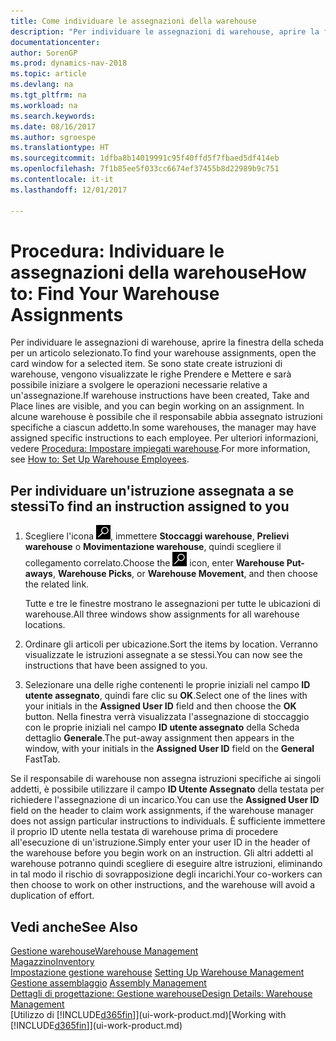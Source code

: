 ```yaml
---
title: Come individuare le assegnazioni della warehouse
description: "Per individuare le assegnazioni di warehouse, aprire la finestra della scheda per un articolo selezionato. Se sono state create istruzioni di warehouse, vengono visualizzate le righe Prendere e Mettere e sarà possibile iniziare a svolgere le operazioni necessarie relative a un'assegnazione. In alcune warehouse è possibile che il responsabile abbia assegnato istruzioni specifiche a ciascun addetto."
documentationcenter: 
author: SorenGP
ms.prod: dynamics-nav-2018
ms.topic: article
ms.devlang: na
ms.tgt_pltfrm: na
ms.workload: na
ms.search.keywords: 
ms.date: 08/16/2017
ms.author: sgroespe
ms.translationtype: HT
ms.sourcegitcommit: 1dfba8b14019991c95f40ffd5f7fbaed5df414eb
ms.openlocfilehash: 7f1b85ee5f033cc6674ef37455b8d22989b9c751
ms.contentlocale: it-it
ms.lasthandoff: 12/01/2017

---
```

# <a name="how-to-find-your-warehouse-assignments"></a><span data-ttu-id="731dc-105">Procedura: Individuare le assegnazioni della warehouse</span><span class="sxs-lookup"><span data-stu-id="731dc-105">How to: Find Your Warehouse Assignments</span></span>
<span data-ttu-id="731dc-106">Per individuare le assegnazioni di warehouse, aprire la finestra della scheda per un articolo selezionato.</span><span class="sxs-lookup"><span data-stu-id="731dc-106">To find your warehouse assignments, open the card window for a selected item.</span></span> <span data-ttu-id="731dc-107">Se sono state create istruzioni di warehouse, vengono visualizzate le righe Prendere e Mettere e sarà possibile iniziare a svolgere le operazioni necessarie relative a un'assegnazione.</span><span class="sxs-lookup"><span data-stu-id="731dc-107">If warehouse instructions have been created, Take and Place lines are visible, and you can begin working on an assignment.</span></span> <span data-ttu-id="731dc-108">In alcune warehouse è possibile che il responsabile abbia assegnato istruzioni specifiche a ciascun addetto.</span><span class="sxs-lookup"><span data-stu-id="731dc-108">In some warehouses, the manager may have assigned specific instructions to each employee.</span></span> <span data-ttu-id="731dc-109">Per ulteriori informazioni, vedere [Procedura: Impostare impiegati warehouse](warehouse-how-to-set-up-warehouse-employees.md).</span><span class="sxs-lookup"><span data-stu-id="731dc-109">For more information, see [How to: Set Up Warehouse Employees](warehouse-how-to-set-up-warehouse-employees.md).</span></span>

## <a name="to-find-an-instruction-assigned-to-you"></a><span data-ttu-id="731dc-110">Per individuare un'istruzione assegnata a se stessi</span><span class="sxs-lookup"><span data-stu-id="731dc-110">To find an instruction assigned to you</span></span>  
1.  <span data-ttu-id="731dc-111">Scegliere l'icona ![Cerca pagina o report](media/ui-search/search_small.png "Cerca pagina o report"), immettere **Stoccaggi warehouse**, **Prelievi warehouse** o **Movimentazione warehouse**, quindi scegliere il collegamento correlato.</span><span class="sxs-lookup"><span data-stu-id="731dc-111">Choose the ![Search for Page or Report](media/ui-search/search_small.png "Search for Page or Report icon") icon, enter **Warehouse Put-aways**, **Warehouse Picks**, or **Warehouse Movement**, and then choose the related link.</span></span>

    <span data-ttu-id="731dc-112">Tutte e tre le finestre mostrano le assegnazioni per tutte le ubicazioni di warehouse.</span><span class="sxs-lookup"><span data-stu-id="731dc-112">All three windows show assignments for all warehouse locations.</span></span>  

2. <span data-ttu-id="731dc-113">Ordinare gli articoli per ubicazione.</span><span class="sxs-lookup"><span data-stu-id="731dc-113">Sort the items by location.</span></span> <span data-ttu-id="731dc-114">Verranno visualizzate le istruzioni assegnate a se stessi.</span><span class="sxs-lookup"><span data-stu-id="731dc-114">You can now see the instructions that have been assigned to you.</span></span>  
3. <span data-ttu-id="731dc-115">Selezionare una delle righe contenenti le proprie iniziali nel campo **ID utente assegnato**, quindi fare clic su **OK**.</span><span class="sxs-lookup"><span data-stu-id="731dc-115">Select one of the lines with your initials in the **Assigned User ID** field and then choose the **OK** button.</span></span> <span data-ttu-id="731dc-116">Nella finestra verrà visualizzata l'assegnazione di stoccaggio con le proprie iniziali nel campo **ID utente assegnato** della Scheda dettaglio **Generale**.</span><span class="sxs-lookup"><span data-stu-id="731dc-116">The put-away assignment then appears in the window, with your initials in the **Assigned User ID** field on the **General** FastTab.</span></span>  

<span data-ttu-id="731dc-117">Se il responsabile di warehouse non assegna istruzioni specifiche ai singoli addetti, è possibile utilizzare il campo **ID Utente Assegnato** della testata per richiedere l'assegnazione di un incarico.</span><span class="sxs-lookup"><span data-stu-id="731dc-117">You can use the **Assigned User ID** field on the header to claim work assignments, if the warehouse manager does not assign particular instructions to individuals.</span></span> <span data-ttu-id="731dc-118">È sufficiente immettere il proprio ID utente nella testata di warehouse prima di procedere all'esecuzione di un'istruzione.</span><span class="sxs-lookup"><span data-stu-id="731dc-118">Simply enter your user ID in the header of the warehouse before you begin work on an instruction.</span></span> <span data-ttu-id="731dc-119">Gli altri addetti al warehouse potranno quindi scegliere di eseguire altre istruzioni, eliminando in tal modo il rischio di sovrapposizione degli incarichi.</span><span class="sxs-lookup"><span data-stu-id="731dc-119">Your co-workers can then choose to work on other instructions, and the warehouse will avoid a duplication of effort.</span></span>  

## <a name="see-also"></a><span data-ttu-id="731dc-120">Vedi anche</span><span class="sxs-lookup"><span data-stu-id="731dc-120">See Also</span></span>  
[<span data-ttu-id="731dc-121">Gestione warehouse</span><span class="sxs-lookup"><span data-stu-id="731dc-121">Warehouse Management</span></span>](warehouse-manage-warehouse.md)  
[<span data-ttu-id="731dc-122">Magazzino</span><span class="sxs-lookup"><span data-stu-id="731dc-122">Inventory</span></span>](inventory-manage-inventory.md)  
<span data-ttu-id="731dc-123">[Impostazione gestione warehouse](warehouse-setup-warehouse.md)   </span><span class="sxs-lookup"><span data-stu-id="731dc-123">[Setting Up Warehouse Management](warehouse-setup-warehouse.md)   </span></span>  
<span data-ttu-id="731dc-124">[Gestione assemblaggio](assembly-assemble-items.md)  </span><span class="sxs-lookup"><span data-stu-id="731dc-124">[Assembly Management](assembly-assemble-items.md)  </span></span>  
[<span data-ttu-id="731dc-125">Dettagli di progettazione: Gestione warehouse</span><span class="sxs-lookup"><span data-stu-id="731dc-125">Design Details: Warehouse Management</span></span>](design-details-warehouse-management.md)  
<span data-ttu-id="731dc-126">[Utilizzo di [!INCLUDE[d365fin](includes/d365fin_md.md)]](ui-work-product.md)</span><span class="sxs-lookup"><span data-stu-id="731dc-126">[Working with [!INCLUDE[d365fin](includes/d365fin_md.md)]](ui-work-product.md)</span></span> 

